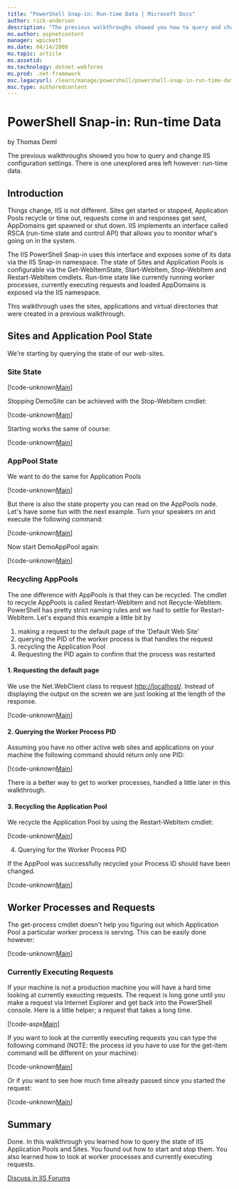 ```yaml
---
title: "PowerShell Snap-in: Run-time Data | Microsoft Docs"
author: rick-anderson
description: "The previous walkthroughs showed you how to query and change IIS configuration settings. There is one unexplored area left however: run-time data. Introducti..."
ms.author: aspnetcontent
manager: wpickett
ms.date: 04/14/2008
ms.topic: article
ms.assetid: 
ms.technology: dotnet-webforms
ms.prod: .net-framework
msc.legacyurl: /learn/manage/powershell/powershell-snap-in-run-time-data
msc.type: authoredcontent
---
```

PowerShell Snap-in: Run-time Data
====================
by Thomas Deml

The previous walkthroughs showed you how to query and change IIS configuration settings. There is one unexplored area left however: run-time data.

## Introduction

Things change, IIS is not different. Sites get started or stopped, Application Pools recycle or time out, requests come in and responses get sent, AppDomains get spawned or shut down. IIS implements an interface called RSCA (run-time state and control API) that allows you to monitor what's going on in the system.

The IIS PowerShell Snap-in uses this interface and exposes some of its data via the IIS Snap-in namespace. The state of Sites and Application Pools is configurable via the Get-WebItemState, Start-WebItem, Stop-WebItem and Restart-WebItem cmdlets. Run-time state like currently running worker processes, currently executing requests and loaded AppDomains is exposed via the IIS namespace.

This walkthrough uses the sites, applications and virtual directories that were created in a previous walkthrough.

## Sites and Application Pool State

We're starting by querying the state of our web-sites.

### Site State


[!code-unknown[Main](powershell-snap-in-run-time-data/samples/sample-127219-1.unknown)]


Stopping DemoSite can be achieved with the Stop-WebItem cmdlet:


[!code-unknown[Main](powershell-snap-in-run-time-data/samples/sample-127219-2.unknown)]


Starting works the same of course:


[!code-unknown[Main](powershell-snap-in-run-time-data/samples/sample-127219-3.unknown)]


### AppPool State

We want to do the same for Application Pools


[!code-unknown[Main](powershell-snap-in-run-time-data/samples/sample-127219-4.unknown)]


But there is also the state property you can read on the AppPools node. Let's have some fun with the next example. Turn your speakers on and execute the following command:


[!code-unknown[Main](powershell-snap-in-run-time-data/samples/sample-127219-5.unknown)]


Now start DemoAppPool again:


[!code-unknown[Main](powershell-snap-in-run-time-data/samples/sample-127219-6.unknown)]


### Recycling AppPools

The one difference with AppPools is that they can be recycled. The cmdlet to recycle AppPools is called Restart-WebItem and not Recycle-WebItem. PowerShell has pretty strict naming rules and we had to settle for Restart-WebItem. Let's expand this example a little bit by

1. making a request to the default page of the 'Default Web Site'
2. querying the PID of the worker process is that handles the request
3. recycling the Application Pool
4. Requesting the PID again to confirm that the process was restarted

#### 1. Requesting the default page

We use the Net.WebClient class to request [http://localhost/](http://localhost/). Instead of displaying the output on the screen we are just looking at the length of the response.


[!code-unknown[Main](powershell-snap-in-run-time-data/samples/sample-127219-7.unknown)]


#### 2. Querying the Worker Process PID

Assuming you have no other active web sites and applications on your machine the following command should return only one PID:


[!code-unknown[Main](powershell-snap-in-run-time-data/samples/sample-127219-8.unknown)]


There is a better way to get to worker processes, handled a little later in this walkthrough.

#### 3. Recycling the Application Pool

We recycle the Application Pool by using the Restart-WebItem cmdlet:


[!code-unknown[Main](powershell-snap-in-run-time-data/samples/sample-127219-9.unknown)]


4. Querying for the Worker Process PID

If the AppPool was successfully recycled your Process ID should have been changed.


[!code-unknown[Main](powershell-snap-in-run-time-data/samples/sample-127219-10.unknown)]


## Worker Processes and Requests

The get-process cmdlet doesn't help you figuring out which Application Pool a particular worker process is serving. This can be easily done however:


[!code-unknown[Main](powershell-snap-in-run-time-data/samples/sample-127219-11.unknown)]


### Currently Executing Requests

If your machine is not a production machine you will have a hard time looking at currently exeucting requests. The request is long gone until you make a request via Internet Explorer and get back into the PowerShell console. Here is a little helper; a request that takes a long time.


[!code-aspx[Main](powershell-snap-in-run-time-data/samples/sample12.aspx)]


If you want to look at the currently executing requests you can type the following command (NOTE: the process id you have to use for the get-item command will be different on your machine):


[!code-unknown[Main](powershell-snap-in-run-time-data/samples/sample-127219-13.unknown)]


Or if you want to see how much time already passed since you started the request:


[!code-unknown[Main](powershell-snap-in-run-time-data/samples/sample-127219-14.unknown)]


## Summary

Done. In this walkthrough you learned how to query the state of IIS Application Pools and Sites. You found out how to start and stop them. You also learned how to look at worker processes and currently executing requests.
  
  
[Discuss in IIS Forums](https://forums.iis.net/1151.aspx)